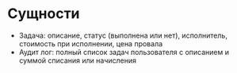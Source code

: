 # Сущности 
- Задача: описание, статус (выполнена или нет), исполнитель, стоимость при исполнении, цена провала
- Аудит лог: полный список задач пользователя с описанием и суммой списания или начисления